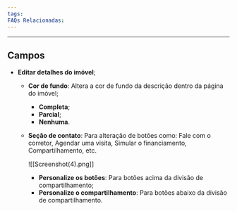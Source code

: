 ```yaml
---
tags:
FAQs Relacionadas:
---
```

---
## Campos

- **Editar detalhes do imóvel**;
	- **Cor de fundo**: Altera a cor de fundo da descrição dentro da página do imóvel;
		- **Completa**;
		- **Parcial**;
		- **Nenhuma**.
	- **Seção de contato**: Para alteração de botões como: Fale com o corretor, Agendar uma visita, Simular o financiamento, Compartilhamento, etc.
	
		![[Screenshot(4).png]]
		
		- **Personalize os botões**: Para botões acima da divisão de compartilhamento;
		- **Personalize o compartilhamento**: Para botões abaixo da divisão de compartilhamento.
